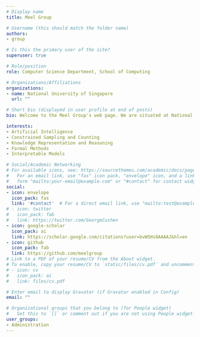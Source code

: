 ```yaml
---
# Display name
title: Meel Group

# Username (this should match the folder name)
authors:
- group

# Is this the primary user of the site?
superuser: true

# Role/position
role: Computer Science Department, School of Computing 

# Organizations/Affiliations
organizations:
- name: National University of Singapore
  url: ""

# Short bio (displayed in user profile at end of posts)
bio: Welcome to the Meel Group's web page. We are situated at National University of Singapore.

interests:
- Artificial Intelligence
- Constrained Sampling and Counting
- Knowledge Representation and Reasoning
- Formal Methods
- Interpretable Models

# Social/Academic Networking
# For available icons, see: https://sourcethemes.com/academic/docs/page-builder/#icons
#   For an email link, use "fas" icon pack, "envelope" icon, and a link in the
#   form "mailto:your-email@example.com" or "#contact" for contact widget.
social:
- icon: envelope
  icon_pack: fas
  link: '#contact'  # For a direct email link, use "mailto:test@example.org".
# - icon: twitter
#   icon_pack: fab
#   link: https://twitter.com/GeorgeCushen
- icon: google-scholar
  icon_pack: ai
  link: https://scholar.google.com/citations?user=bvW5Hs8AAAAJ&hl=en
- icon: github
  icon_pack: fab
  link: https://github.com/meelgroup
# Link to a PDF of your resume/CV from the About widget.
# To enable, copy your resume/CV to `static/files/cv.pdf` and uncomment the lines below.
# - icon: cv
#   icon_pack: ai
#   link: files/cv.pdf

# Enter email to display Gravatar (if Gravatar enabled in Config)
email: ""

# Organizational groups that you belong to (for People widget)
#   Set this to `[]` or comment out if you are not using People widget.
user_groups:
- Administration
---
```

